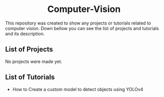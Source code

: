 # <center> Computer-Vision </center>

This repository was created to show any projects or tutorials related to computer vision. Down bellow you can see the list of projects and tutorials and its description.

## List of Projects

No projects were made yet.

## List of Tutorials

* How to Create a custom model to detect objects using YOLOv4
>
